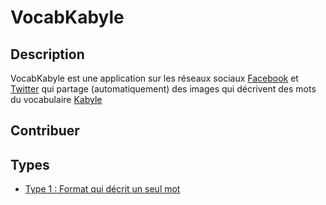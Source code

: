 # VocabKabyle


## Description

VocabKabyle est une application sur les réseaux sociaux [Facebook](https://facebook.com/VocabKayble) et [Twitter](https://twitter.com/VocabKabyle) qui partage (automatiquement) des images qui décrivent des mots du vocabulaire [Kabyle](https://fr.wikipedia.org/wiki/Kabyle)


## Contribuer 


## Types 

* [Type 1 : Format qui décrit un seul mot](https://github.com/VocabKabyle/VocabKabyle/blob/master/T1/README.md)
